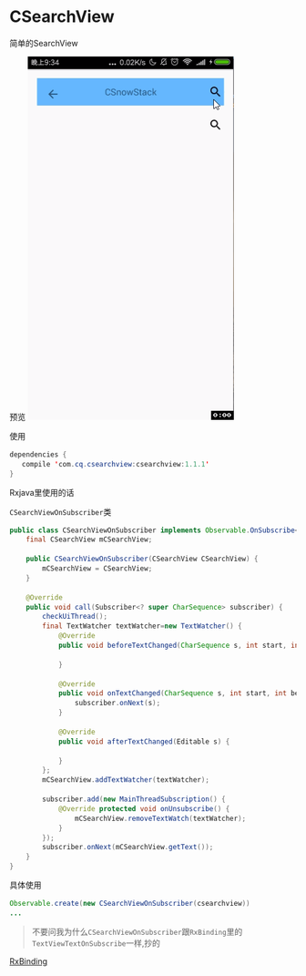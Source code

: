 # CSearchView
简单的SearchView

预览
![MSearchView](https://github.com/CSnowStack/CSearchView/blob/master/imgs/csearchview.gif)

使用
```java
dependencies {
   compile 'com.cq.csearchview:csearchview:1.1.1'
}
```

Rxjava里使用的话

`CSearchViewOnSubscriber`类
```java
public class CSearchViewOnSubscriber implements Observable.OnSubscribe<CharSequence> {
    final CSearchView mCSearchView;

    public CSearchViewOnSubscriber(CSearchView CSearchView) {
        mCSearchView = CSearchView;
    }

    @Override
    public void call(Subscriber<? super CharSequence> subscriber) {
        checkUiThread();
        final TextWatcher textWatcher=new TextWatcher() {
            @Override
            public void beforeTextChanged(CharSequence s, int start, int count, int after) {

            }

            @Override
            public void onTextChanged(CharSequence s, int start, int before, int count) {
                subscriber.onNext(s);
            }

            @Override
            public void afterTextChanged(Editable s) {

            }
        };
        mCSearchView.addTextWatcher(textWatcher);

        subscriber.add(new MainThreadSubscription() {
            @Override protected void onUnsubscribe() {
                mCSearchView.removeTextWatch(textWatcher);
            }
        });
        subscriber.onNext(mCSearchView.getText());
    }
}

```
具体使用
```java
Observable.create(new CSearchViewOnSubscriber(csearchview))
...
```
>不要问我为什么`CSearchViewOnSubscriber`跟`RxBinding`里的`TextViewTextOnSubscribe`一样,抄的

[RxBinding](https://github.com/JakeWharton/RxBinding)

